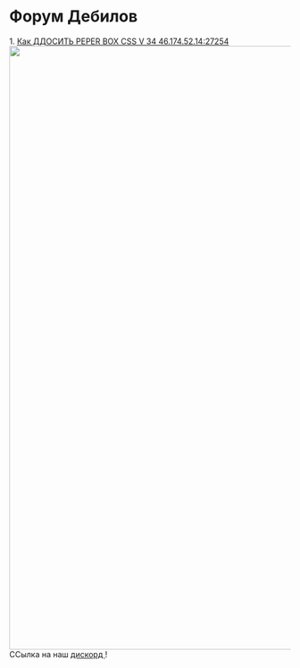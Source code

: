 <DOCTYPE html>
<html>
<head>
<title> UH</title>
</head>
<body>
          <h1> Форум Дебилов </h1>
1. <a href= "https://phobos213.github.io/">Как ДДОСИТЬ PEPER BOX CSS V 34 46.174.52.14:27254</a>
<img src="https://cs10.pikabu.ru/post_img/big/2018/11/26/11/1543260476125277960.jpg" width="1920" height="1080"/> <br/>
ССылка на наш <a href= "https://discordapp.com/invite/djhDbcS"> дискорд </a>!           
</body>
</html>
